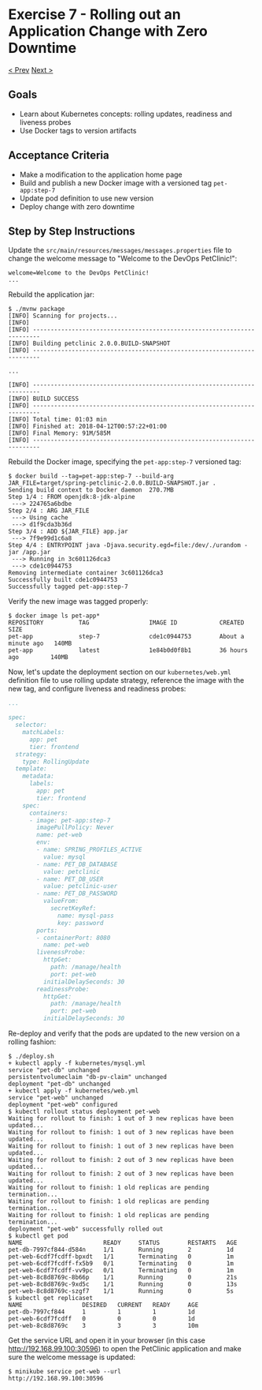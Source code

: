 # Exercise 7 - Rolling out an Application Change with Zero Downtime
[< Prev](6-horizontal-scaling.md)  [Next >](8-rollback.md)


## Goals

* Learn about Kubernetes concepts: rolling updates, readiness and liveness probes
* Use Docker tags to version artifacts

## Acceptance Criteria

* Make a modification to the application home page
* Build and publish a new Docker image with a versioned tag `pet-app:step-7`
* Update pod definition to use new version
* Deploy change with zero downtime

## Step by Step Instructions

Update the `src/main/resources/messages/messages.properties` file to change the
welcome message to "Welcome to the DevOps PetClinic!":

```properties
welcome=Welcome to the DevOps PetClinic!
...
```

Rebuild the application jar:

```shell
$ ./mvnw package
[INFO] Scanning for projects...
[INFO]                                                                         
[INFO] ------------------------------------------------------------------------
[INFO] Building petclinic 2.0.0.BUILD-SNAPSHOT
[INFO] ------------------------------------------------------------------------

...

[INFO] ------------------------------------------------------------------------
[INFO] BUILD SUCCESS
[INFO] ------------------------------------------------------------------------
[INFO] Total time: 01:03 min
[INFO] Finished at: 2018-04-12T00:57:22+01:00
[INFO] Final Memory: 91M/585M
[INFO] ------------------------------------------------------------------------
```

Rebuild the Docker image, specifying the `pet-app:step-7` versioned tag:

```shell
$ docker build --tag=pet-app:step-7 --build-arg JAR_FILE=target/spring-petclinic-2.0.0.BUILD-SNAPSHOT.jar .
Sending build context to Docker daemon  270.7MB
Step 1/4 : FROM openjdk:8-jdk-alpine
 ---> 224765a6bdbe
Step 2/4 : ARG JAR_FILE
 ---> Using cache
 ---> d1f9cda3b36d
Step 3/4 : ADD ${JAR_FILE} app.jar
 ---> 7f9e99d1c6a8
Step 4/4 : ENTRYPOINT java -Djava.security.egd=file:/dev/./urandom -jar /app.jar
 ---> Running in 3c601126dca3
 ---> cde1c0944753
Removing intermediate container 3c601126dca3
Successfully built cde1c0944753
Successfully tagged pet-app:step-7
```

Verify the new image was tagged properly:

```shell
$ docker image ls pet-app*
REPOSITORY          TAG                 IMAGE ID            CREATED              SIZE
pet-app             step-7              cde1c0944753        About a minute ago   140MB
pet-app             latest              1e84b0d0f8b1        36 hours ago         140MB
```

Now, let's update the deployment section on our `kubernetes/web.yml` definition
file to use rolling update strategy, reference the image with the new tag, and
configure liveness and readiness probes:

```yaml
...

spec:
  selector:
    matchLabels:
      app: pet
      tier: frontend
  strategy:
    type: RollingUpdate
  template:
    metadata:
      labels:
        app: pet
        tier: frontend
    spec:
      containers:
      - image: pet-app:step-7
        imagePullPolicy: Never
        name: pet-web
        env:
        - name: SPRING_PROFILES_ACTIVE
          value: mysql
        - name: PET_DB_DATABASE
          value: petclinic
        - name: PET_DB_USER
          value: petclinic-user
        - name: PET_DB_PASSWORD
          valueFrom:
            secretKeyRef:
              name: mysql-pass
              key: password
        ports:
        - containerPort: 8080
          name: pet-web
        livenessProbe:
          httpGet:
            path: /manage/health
            port: pet-web
          initialDelaySeconds: 30
        readinessProbe:
          httpGet:
            path: /manage/health
            port: pet-web
          initialDelaySeconds: 30
```

Re-deploy and verify that the pods are updated to the new version on a rolling
fashion:

```shell
$ ./deploy.sh
+ kubectl apply -f kubernetes/mysql.yml
service "pet-db" unchanged
persistentvolumeclaim "db-pv-claim" unchanged
deployment "pet-db" unchanged
+ kubectl apply -f kubernetes/web.yml
service "pet-web" unchanged
deployment "pet-web" configured
$ kubectl rollout status deployment pet-web
Waiting for rollout to finish: 1 out of 3 new replicas have been updated...
Waiting for rollout to finish: 1 out of 3 new replicas have been updated...
Waiting for rollout to finish: 1 out of 3 new replicas have been updated...
Waiting for rollout to finish: 2 out of 3 new replicas have been updated...
Waiting for rollout to finish: 2 out of 3 new replicas have been updated...
Waiting for rollout to finish: 1 old replicas are pending termination...
Waiting for rollout to finish: 1 old replicas are pending termination...
Waiting for rollout to finish: 1 old replicas are pending termination...
deployment "pet-web" successfully rolled out
$ kubectl get pod
NAME                       READY     STATUS        RESTARTS   AGE
pet-db-7997cf844-d584n     1/1       Running       2          1d
pet-web-6cdf7fcdff-bpxdt   1/1       Terminating   0          1m
pet-web-6cdf7fcdff-fx5b9   0/1       Terminating   0          1m
pet-web-6cdf7fcdff-vv9pc   0/1       Terminating   0          1m
pet-web-8c8d8769c-8b66p    1/1       Running       0          21s
pet-web-8c8d8769c-9xd5c    1/1       Running       0          13s
pet-web-8c8d8769c-szgf7    1/1       Running       0          5s
$ kubectl get replicaset
NAME                 DESIRED   CURRENT   READY     AGE
pet-db-7997cf844     1         1         1         1d
pet-web-6cdf7fcdff   0         0         0         1d
pet-web-8c8d8769c    3         3         3         10m
```

Get the service URL and open it in your browser (in this case
http://192.168.99.100:30596) to open the PetClinic application and make sure the
welcome message is updated:

```shell
$ minikube service pet-web --url
http://192.168.99.100:30596
```
